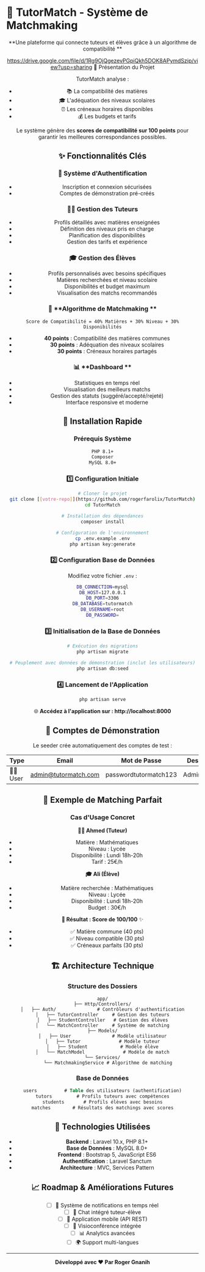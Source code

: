 # 🎯 TutorMatch - Système de Matchmaking

<div align="center">

**Une plateforme qui connecte tuteurs et élèves grâce à un algorithme de compatibilité **

https://drive.google.com/file/d/1Rg9OjQgezevPGpiQkh5DOK8APymdSzip/view?usp=sharing 🌟 Présentation du Projet

TutorMatch analyse :

-   📚 La compatibilité des matières
-   🎓 L'adéquation des niveaux scolaires
-   ⏰ Les créneaux horaires disponibles
-   💰 Les budgets et tarifs

Le système génère des **scores de compatibilité sur 100 points** pour garantir les meilleures correspondances possibles.

## ✨ Fonctionnalités Clés

### 🔐 **Système d'Authentification**

-   Inscription et connexion sécurisées
-   Comptes de démonstration pré-créés

### 👨‍🏫 **Gestion des Tuteurs**

-   Profils détaillés avec matières enseignées
-   Définition des niveaux pris en charge
-   Planification des disponibilités
-   Gestion des tarifs et expérience

### 🎓 **Gestion des Élèves**

-   Profils personnalisés avec besoins spécifiques
-   Matières recherchées et niveau scolaire
-   Disponibilités et budget maximum
-   Visualisation des matchs recommandés

### 🤖 **Algorithme de Matchmaking **

```
Score de Compatibilité = 40% Matières + 30% Niveau + 30% Disponibilités
```

-   **40 points** : Compatibilité des matières communes
-   **30 points** : Adéquation des niveaux scolaires
-   **30 points** : Créneaux horaires partagés

### 📊 **Dashboard **

-   Statistiques en temps réel
-   Visualisation des meilleurs matchs
-   Gestion des statuts (suggéré/accepté/rejeté)
-   Interface responsive et moderne

## 🚀 Installation Rapide

### Prérequis Système

```bash
PHP 8.1+
Composer
MySQL 8.0+
```

### 1️⃣ Configuration Initiale

```bash
# Cloner le projet
git clone [[votre-repo]](https://github.com/rogerfarolix/TutorMatch)
cd TutorMatch

# Installation des dépendances
composer install

# Configuration de l'environnement
cp .env.example .env
php artisan key:generate
```

### 2️⃣ Configuration Base de Données

Modifiez votre fichier `.env` :

```bash
DB_CONNECTION=mysql
DB_HOST=127.0.0.1
DB_PORT=3306
DB_DATABASE=tutormatch
DB_USERNAME=root
DB_PASSWORD=
```

### 3️⃣ Initialisation de la Base de Données

```bash
# Exécution des migrations
php artisan migrate

# Peuplement avec données de démonstration (inclut les utilisateurs)
php artisan db:seed
```

### 4️⃣ Lancement de l'Application

```bash
php artisan serve
```

🌐 **Accédez à l'application sur : http://localhost:8000**

## 👥 Comptes de Démonstration

Le seeder crée automatiquement des comptes de test :

| Type    | Email                | Mot de Passe          | Description    |
| ------- | -------------------- | --------------------- | -------------- |
| 👨‍🏫 User | admin@tutormatch.com | passwordtutormatch123 | Administrateur |

## 🎯 Exemple de Matching Parfait

### Cas d'Usage Concret

**👨‍🏫 Ahmed (Tuteur)**

-   Matière : Mathématiques
-   Niveau : Lycée
-   Disponibilité : Lundi 18h-20h
-   Tarif : 25€/h

**🎓 Ali (Élève)**

-   Matière recherchée : Mathématiques
-   Niveau : Lycée
-   Disponibilité : Lundi 18h-20h
-   Budget : 30€/h

**🎯 Résultat : Score de 100/100** ✨

-   ✅ Matière commune (40 pts)
-   ✅ Niveau compatible (30 pts)
-   ✅ Créneaux parfaits (30 pts)

## 🏗️ Architecture Technique

### Structure des Dossiers

```
app/
├── Http/Controllers/
│   ├── Auth/               # Contrôleurs d'authentification
│   ├── TutorController     # Gestion des tuteurs
│   ├── StudentController   # Gestion des élèves
│   └── MatchController     # Système de matching
├── Models/
│   ├── User               # Modèle utilisateur
│   ├── Tutor              # Modèle tuteur
│   ├── Student            # Modèle élève
│   └── MatchModel              # Modèle de match
└── Services/
    └── MatchmakingService # Algorithme de matching
```

### Base de Données

```sql
users          # Table des utilisateurs (authentification)
tutors         # Profils tuteurs avec compétences
students       # Profils élèves avec besoins
matches        # Résultats des matchings avec scores
```

## 🔧 Technologies Utilisées

-   **Backend** : Laravel 10.x, PHP 8.1+
-   **Base de Données** : MySQL 8.0+
-   **Frontend** : Bootstrap 5, JavaScript ES6
-   **Authentification** : Laravel Sanctum
-   **Architecture** : MVC, Services Pattern

## 📈 Roadmap & Améliorations Futures

-   [ ] 🔔 Système de notifications en temps réel
-   [ ] 💬 Chat intégré tuteur-élève
-   [ ] 📱 Application mobile (API REST)
-   [ ] 🎥 Visioconférence intégrée
-   [ ] 📊 Analytics avancées
-   [ ] 🌍 Support multi-langues

---

<div align="center">

**Développé avec ❤️ Par Roger Gnanih**

</div>
